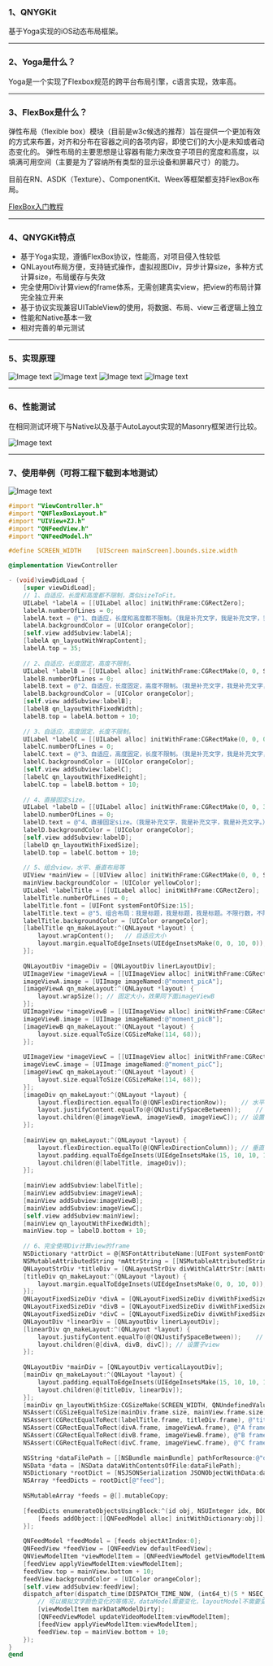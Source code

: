 ### 1、QNYGKit
基于Yoga实现的iOS动态布局框架。
***

### 2、Yoga是什么？
Yoga是一个实现了Flexbox规范的跨平台布局引擎，c语言实现，效率高。
***

### 3、FlexBox是什么？
弹性布局（flexible box）模块（目前是w3c候选的推荐）旨在提供一个更加有效的方式来布置，对齐和分布在容器之间的各项内容，即使它们的大小是未知或者动态变化的。
弹性布局的主要思想是让容器有能力来改变子项目的宽度和高度，以填满可用空间（主要是为了容纳所有类型的显示设备和屏幕尺寸）的能力。

目前在RN、ASDK（Texture）、ComponentKit、Weex等框架都支持FlexBox布局。

[FlexBox入门教程](http://www.ruanyifeng.com/blog/2015/07/flex-grammar.html)  

***

### 4、QNYGKit特点
* 基于Yoga实现，遵循FlexBox协议，性能高，对项目侵入性较低
* QNLayout布局方便，支持链式操作，虚拟视图Div，异步计算size，多种方式计算size，布局缓存与失效
* 完全使用Div计算view的frame体系，无需创建真实view，把view的布局计算完全独立开来
* 基于协议实现兼容UITableView的使用，将数据、布局、view三者逻辑上独立
* 性能和Native基本一致
* 相对完善的单元测试
***

### 5、实现原理
![Image text](https://github.com/nannanIT/QNYGKit/blob/master/QNYGKit/Images/qnlayoutb.png)
![Image text](https://github.com/nannanIT/QNYGKit/blob/master/QNYGKit/Images/qnlayoutd.png)
![Image text](https://github.com/nannanIT/QNYGKit/blob/master/QNYGKit/Images/qnlayouta.png)
![Image text](https://github.com/nannanIT/QNYGKit/blob/master/QNYGKit/Images/qnlayoutc.png)
***

### 6、性能测试
在相同测试环境下与Native以及基于AutoLayout实现的Masonry框架进行比较。

![Image text](https://github.com/nannanIT/QNYGKit/blob/master/QNYGKit/Images/performance.png)
***

### 7、使用举例（可将工程下载到本地测试）
![Image text](https://github.com/nannanIT/QNYGKit/blob/master/QNYGKit/Images/qnygkit.png)
```objective-c
#import "ViewController.h"
#import "QNFlexBoxLayout.h"
#import "UIView+ZJ.h"
#import "QNFeedView.h"
#import "QNFeedModel.h"

#define SCREEN_WIDTH    [UIScreen mainScreen].bounds.size.width

@implementation ViewController

- (void)viewDidLoad {
    [super viewDidLoad];
    // 1、自适应，长度和高度都不限制，类似sizeToFit。
    UILabel *labelA = [[UILabel alloc] initWithFrame:CGRectZero];
    labelA.numberOfLines = 0;
    labelA.text = @"1、自适应，长度和高度都不限制。（我是补充文字，我是补充文字，我是补充文字。）";
    labelA.backgroundColor = [UIColor orangeColor];
    [self.view addSubview:labelA];
    [labelA qn_layoutWithWrapContent];
    labelA.top = 35;
    
    // 2、自适应，长度固定，高度不限制。
    UILabel *labelB = [[UILabel alloc] initWithFrame:CGRectMake(0, 0, SCREEN_WIDTH, 0)];
    labelB.numberOfLines = 0;
    labelB.text = @"2、自适应，长度固定，高度不限制。（我是补充文字，我是补充文字，我是补充文字。）";
    labelB.backgroundColor = [UIColor orangeColor];
    [self.view addSubview:labelB];
    [labelB qn_layoutWithFixedWidth];
    labelB.top = labelA.bottom + 10;
    
    // 3、自适应，高度固定，长度不限制。
    UILabel *labelC = [[UILabel alloc] initWithFrame:CGRectMake(0, 0, 0, 50)];
    labelC.numberOfLines = 0;
    labelC.text = @"3、自适应，高度固定，长度不限制。（我是补充文字，我是补充文字，我是补充文字。）";
    labelC.backgroundColor = [UIColor orangeColor];
    [self.view addSubview:labelC];
    [labelC qn_layoutWithFixedHeight];
    labelC.top = labelB.bottom + 10;
    
    // 4、直接固定size。
    UILabel *labelD = [[UILabel alloc] initWithFrame:CGRectMake(0, 0, 300, 42)];
    labelD.numberOfLines = 0;
    labelD.text = @"4、直接固定size。（我是补充文字，我是补充文字，我是补充文字。）";
    labelD.backgroundColor = [UIColor orangeColor];
    [self.view addSubview:labelD];
    [labelD qn_layoutWithFixedSize];
    labelD.top = labelC.bottom + 10;
    
    // 5、组合view，水平、垂直布局等
    UIView *mainView = [[UIView alloc] initWithFrame:CGRectMake(0, 0, SCREEN_WIDTH, 0)];
    mainView.backgroundColor = [UIColor yellowColor];
    UILabel *labelTitle = [[UILabel alloc] initWithFrame:CGRectZero];
    labelTitle.numberOfLines = 0;
    labelTitle.font = [UIFont systemFontOfSize:15];
    labelTitle.text = @"5、组合布局：我是标题，我是标题，我是标题。不限行数，不限行数，不限行数。";
    labelTitle.backgroundColor = [UIColor orangeColor];
    [labelTitle qn_makeLayout:^(QNLayout *layout) {
        layout.wrapContent();   // 自适应大小
        layout.margin.equalToEdgeInsets(UIEdgeInsetsMake(0, 0, 10, 0));
    }];
    
    QNLayoutDiv *imageDiv = [QNLayoutDiv linerLayoutDiv];
    UIImageView *imageViewA = [[UIImageView alloc] initWithFrame:CGRectMake(0, 0, 114, 68)];
    imageViewA.image = [UIImage imageNamed:@"moment_picA"];
    [imageViewA qn_makeLayout:^(QNLayout *layout) {
        layout.wrapSize(); // 固定大小，效果同下面imageViewB
    }];
    UIImageView *imageViewB = [[UIImageView alloc] initWithFrame:CGRectZero];
    imageViewB.image = [UIImage imageNamed:@"moment_picB"];
    [imageViewB qn_makeLayout:^(QNLayout *layout) {
        layout.size.equalToSize(CGSizeMake(114, 68));
    }];
    
    UIImageView *imageViewC = [[UIImageView alloc] initWithFrame:CGRectZero];
    imageViewC.image = [UIImage imageNamed:@"moment_picC"];
    [imageViewC qn_makeLayout:^(QNLayout *layout) {
        layout.size.equalToSize(CGSizeMake(114, 68));
    }];
    [imageDiv qn_makeLayout:^(QNLayout *layout) {
        layout.flexDirection.equalTo(@(QNFlexDirectionRow));    // 水平布局
        layout.justifyContent.equalTo(@(QNJustifySpaceBetween));    // 分散排列，平分间距
        layout.children(@[imageViewA, imageViewB, imageViewC]); // 设置子view
    }];
    
    [mainView qn_makeLayout:^(QNLayout *layout) {
        layout.flexDirection.equalTo(@(QNFlexDirectionColumn)); // 垂直布局
        layout.padding.equalToEdgeInsets(UIEdgeInsetsMake(15, 10, 10, 10));
        layout.children(@[labelTitle, imageDiv]);
    }];
    
    [mainView addSubview:labelTitle];
    [mainView addSubview:imageViewA];
    [mainView addSubview:imageViewB];
    [mainView addSubview:imageViewC];
    [self.view addSubview:mainView];
    [mainView qn_layoutWithFixedWidth];
    mainView.top = labelD.bottom + 10;
    
    // 6、完全使用Div计算view的frame
    NSDictionary *attrDict = @{NSFontAttributeName:[UIFont systemFontOfSize:15]};
    NSMutableAttributedString *mAttrString = [[NSMutableAttributedString alloc] initWithString:@"5、组合布局：我是标题，我是标题，我是标题。不限行数，不限行数，不限行数。" attributes:attrDict];
    QNLayoutStrDiv *titleDiv = [QNLayoutStrDiv divWithCalAttrStr:[mAttrString copy]];
    [titleDiv qn_makeLayout:^(QNLayout *layout) {
        layout.margin.equalToEdgeInsets(UIEdgeInsetsMake(0, 0, 10, 0));
    }];
    QNLayoutFixedSizeDiv *divA = [QNLayoutFixedSizeDiv divWithFixedSize:CGSizeMake(114, 68)];
    QNLayoutFixedSizeDiv *divB = [QNLayoutFixedSizeDiv divWithFixedSize:CGSizeMake(114, 68)];
    QNLayoutFixedSizeDiv *divC = [QNLayoutFixedSizeDiv divWithFixedSize:CGSizeMake(114, 68)];
    QNLayoutDiv *linearDiv = [QNLayoutDiv linerLayoutDiv];
    [linearDiv qn_makeLayout:^(QNLayout *layout) {
        layout.justifyContent.equalTo(@(QNJustifySpaceBetween));    // 分散排列，平分间距
        layout.children(@[divA, divB, divC]); // 设置子view
    }];
    
    QNLayoutDiv *mainDiv = [QNLayoutDiv verticalLayoutDiv];
    [mainDiv qn_makeLayout:^(QNLayout *layout) {
        layout.padding.equalToEdgeInsets(UIEdgeInsetsMake(15, 10, 10, 10));
        layout.children(@[titleDiv, linearDiv]);
    }];
    [mainDiv qn_layoutWithSize:CGSizeMake(SCREEN_WIDTH, QNUndefinedValue)];
    NSAssert(CGSizeEqualToSize(mainDiv.frame.size, mainView.frame.size), @"main frame not equal");
    NSAssert(CGRectEqualToRect(labelTitle.frame, titleDiv.frame), @"title frame not equal");
    NSAssert(CGRectEqualToRect(divA.frame, imageViewA.frame), @"A frame not equal");
    NSAssert(CGRectEqualToRect(divB.frame, imageViewB.frame), @"B frame not equal");
    NSAssert(CGRectEqualToRect(divC.frame, imageViewC.frame), @"C frame not equal");
    
    NSString *dataFilePath = [[NSBundle mainBundle] pathForResource:@"data" ofType:@"json"];
    NSData *data = [NSData dataWithContentsOfFile:dataFilePath];
    NSDictionary *rootDict = [NSJSONSerialization JSONObjectWithData:data options:NSJSONReadingAllowFragments error:nil];
    NSArray *feedDicts = rootDict[@"feed"];
    
    NSMutableArray *feeds = @[].mutableCopy;
    
    [feedDicts enumerateObjectsUsingBlock:^(id obj, NSUInteger idx, BOOL *stop) {
        [feeds addObject:[[QNFeedModel alloc] initWithDictionary:obj]];
    }];
    
    QNFeedModel *feedModel = [feeds objectAtIndex:0];
    QNFeedView *feedView = [QNFeedView defaultFeedView];
    QNViewModelItem *viewModelItem = [QNFeedViewModel getViewModelItemWithModel:feedModel];
    [feedView applyViewModelItem:viewModelItem];
    feedView.top = mainView.bottom + 10;
    feedView.backgroundColor = [UIColor orangeColor];
    [self.view addSubview:feedView];
    dispatch_after(dispatch_time(DISPATCH_TIME_NOW, (int64_t)(5 * NSEC_PER_SEC)), dispatch_get_main_queue(), ^{
        // 可以模拟文字颜色变化的等情况，dataModel需要变化，layoutModel不需要变化
        [viewModelItem markDataModelDirty];
        [QNFeedViewModel updateVideoModelItem:viewModelItem];
        [feedView applyViewModelItem:viewModelItem];
        feedView.top = mainView.bottom + 10;
    });
}
@end
```
